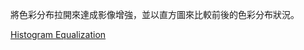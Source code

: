 將色彩分布拉開來達成影像增強，並以直方圖來比較前後的色彩分布狀況。

[Histogram Equalization](https://docs.opencv.org/2.4/doc/tutorials/imgproc/histograms/histogram_equalization/histogram_equalization.html)
